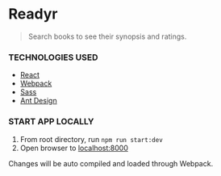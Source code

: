 # Readyr

> Search books to see their synopsis and ratings.

### TECHNOLOGIES USED
* [React](https://reactjs.org/)
* [Webpack](https://webpack.js.org/)
* [Sass](https://sass-lang.com/)
* [Ant Design](https://ant.design/)

### START APP LOCALLY
1. From root directory, run `npm run start:dev`
2. Open browser to [localhost:8000](http://localhost:8000)

Changes will be auto compiled and loaded through Webpack.



